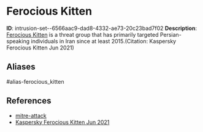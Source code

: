 # Ferocious Kitten

**ID**: intrusion-set--6566aac9-dad8-4332-ae73-20c23bad7f02
**Description**: [Ferocious Kitten](https://attack.mitre.org/groups/G0137) is a threat group that has primarily targeted Persian-speaking individuals in Iran since at least 2015.(Citation: Kaspersky Ferocious Kitten Jun 2021)

## Aliases
#alias-ferocious_kitten

## References
- [mitre-attack](https://attack.mitre.org/groups/G0137)
- [Kaspersky Ferocious Kitten Jun 2021](https://securelist.com/ferocious-kitten-6-years-of-covert-surveillance-in-iran/102806/)
